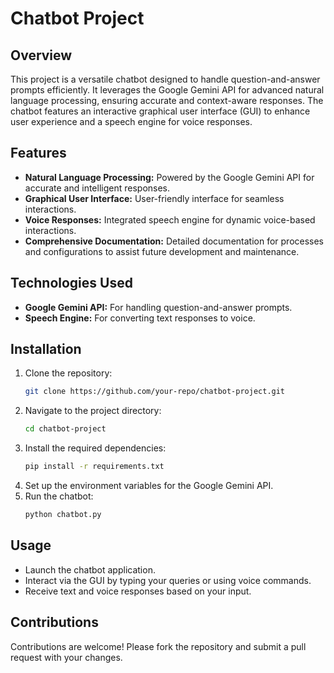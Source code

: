 # Chatbot Project

## Overview
This project is a versatile chatbot designed to handle question-and-answer prompts efficiently. It leverages the Google Gemini API for advanced natural language processing, ensuring accurate and context-aware responses. The chatbot features an interactive graphical user interface (GUI) to enhance user experience and a speech engine for voice responses.

## Features
- **Natural Language Processing:** Powered by the Google Gemini API for accurate and intelligent responses.
- **Graphical User Interface:** User-friendly interface for seamless interactions.
- **Voice Responses:** Integrated speech engine for dynamic voice-based interactions.
- **Comprehensive Documentation:** Detailed documentation for processes and configurations to assist future development and maintenance.

## Technologies Used
- **Google Gemini API:** For handling question-and-answer prompts.
- **Speech Engine:** For converting text responses to voice.

## Installation
1. Clone the repository:
   ```bash
   git clone https://github.com/your-repo/chatbot-project.git
   ```
2. Navigate to the project directory:
   ```bash
   cd chatbot-project
   ```
3. Install the required dependencies:
   ```bash
   pip install -r requirements.txt
   ```
4. Set up the environment variables for the Google Gemini API.
5. Run the chatbot:
   ```bash
   python chatbot.py
   ```

## Usage
- Launch the chatbot application.
- Interact via the GUI by typing your queries or using voice commands.
- Receive text and voice responses based on your input.

## Contributions
Contributions are welcome! Please fork the repository and submit a pull request with your changes.


